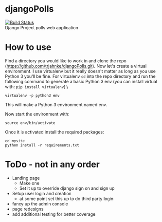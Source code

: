 # djangoPolls
[![Build Status](https://travis-ci.org/trjahnke/djangoPolls.svg?branch=master)](https://travis-ci.org/trjahnke/djangoPolls)\
Django Project polls web application

# How to use
Find a directory you would like to work in and clone the repo (https://github.com/trjahnke/djangoPolls.git). Now let's create a virtual environment. I use virtualenv but it really doesn't matter as long as you use Python 3 you'll be fine. For virtualenv `cd` into the repo directory and run the following command to generate a basic Python 3 env (you can install virtual with: ```pip install virtualenv```):\
```
virtualenv -p python3 env
```
This will make a Python 3 environment named env.

Now start the environment with:
```
source env/bin/activate
```
Once it is activated install the required packages:
```
cd mysite
python install -r requirements.txt
```


# ToDo - not in any order
- Landing page
    * Make one
    * Set it up to override django sign on and sign up 
- Setup user login and creation 
    * at some point set this up to do third party login
- fancy up the admin console
- page redesigns
- add additional testing for better coverage





